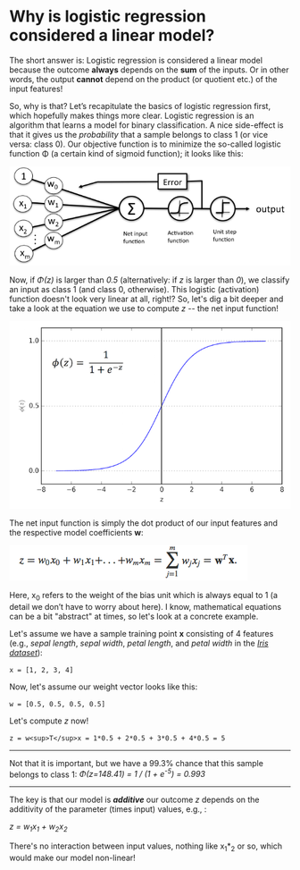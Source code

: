 # Why is logistic regression considered a linear model?

The short answer is: Logistic regression is considered a linear model because the outcome **always** depends on the **sum** of the inputs. Or in other words, the output **cannot** depend on the product (or quotient etc.) of the input features!

So, why is that? Let’s recapitulate the basics of logistic regression first, which hopefully makes things more clear. Logistic regression is an algorithm that learns a model for binary classification. A nice side-effect is that it gives us the *probability* that a sample belongs to class 1 (or vice versa: class 0). Our objective function is to minimize the so-called logistic function &Phi; (a certain kind of sigmoid function); it looks like this:

![](./logistic_regression_linear/2.png)

Now, if *&Phi;(z)* is larger than *0.5* (alternatively: if *z* is larger than *0*), we classify an input as class 1 (and class 0, otherwise). This logistic (activation) function doesn't look very linear at all, right!? So, let's dig a bit deeper and take a look at the equation we use to compute *z* -- the net input function!

![](./logistic_regression_linear/1.png)

The net input function is simply the dot product of our input features and the respective model coefficients **w**:

![](./logistic_regression_linear/3.png)

Here, x<sub>0</sub> refers to the weight of the bias unit which is always equal to 1 (a detail we don’t have to worry about here). I know, mathematical equations can be a bit "abstract" at times, so let's look at a concrete example.

Let's assume we have a sample training point **x** consisting of 4 features (e.g., *sepal length*, *sepal width*, *petal length*, and *petal width* in the [*Iris dataset*](https://archive.ics.uci.edu/ml/datasets/Iris)):

    x = [1, 2, 3, 4]

Now, let's assume our weight vector looks like this:

    w = [0.5, 0.5, 0.5, 0.5]

Let's compute *z* now!

    z = w<sup>T</sup>x = 1*0.5 + 2*0.5 + 3*0.5 + 4*0.5 = 5

---

Not that it is important, but we have a 99.3% chance that this sample belongs to class 1:
*&Phi;(z=148.41) = 1 / (1 + e<sup>-5</sup>) = 0.993*

---

The key is that our model is ***additive***
our outcome *z* depends on the additivity of the parameter (times input) values, e.g., :

*z = w<sub>1</sub>x<sub>1</sub> + w<sub>2</sub>x<sub>2</sub>*

There's no interaction between input values, nothing like x<sub>1</sub>*<sub>2</sub> or so, which would make our model non-linear!
